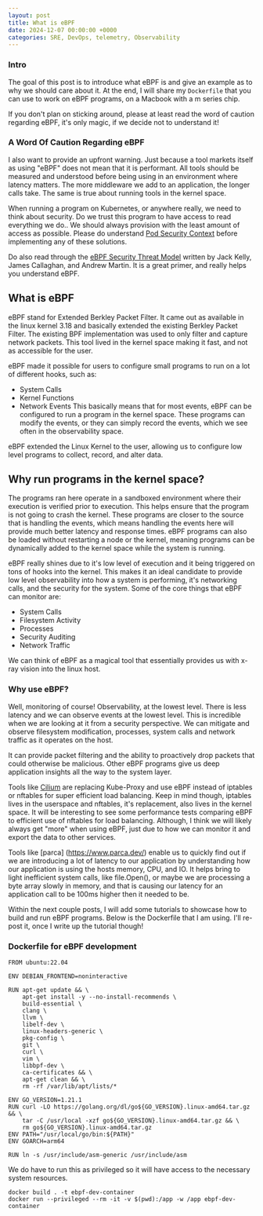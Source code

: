 ```yaml
---
layout: post
title: What is eBPF
date: 2024-12-07 00:00:00 +0000
categories: SRE, DevOps, telemetry, Observability
---
```


### Intro

The goal of this post is to introduce what eBPF is and give an example as to why we should care about it. 
At the end, I will share my `Dockerfile` that you can use to work on eBPF programs, on a Macbook with a m series chip. 

If you don't plan on sticking around, please at least read the word of caution regarding eBPF, it's only magic, if we decide not to understand it!


### A Word Of Caution Regarding eBPF

I also want to provide an upfront warning. Just because a tool markets itself as using "eBPF" does not mean that it is performant. All tools should be measured and understood before being using in an environment where latency matters. The more middleware we add to an application, the longer calls take. The same is true about running tools in the kernel space.

When running a program on Kubernetes, or anywhere really, we need to think about security. Do we trust this program to have access to read everything we do..
We should always provision with the least amount of access as possible. Please do understand [Pod Security Context](https://kubernetes.io/docs/tasks/configure-pod-container/security-context/) before implementing any of these solutions. 

Do also read through the [eBPF Security Threat Model](https://www.linuxfoundation.org/hubfs/eBPF/ControlPlane%20%E2%80%94%20eBPF%20Security%20Threat%20Model.pdf?utm_source=the+new+stack&utm_medium=referral&utm_content=inline-mention&utm_campaign=tns+platform) written by Jack Kelly, James Callaghan, and Andrew Martin. It is a great primer, and really helps you understand eBPF.


## What is eBPF
eBPF stand for Extended Berkley Packet Filter. It came out as available in the linux kernel 3.18 and basically extended the existing Berkley Packet Filter. The existing BPF implementation was used to only filter and capture network packets. This tool lived in the kernel space making it fast, and not as accessible for the user.

eBPF made it possible for users to configure small programs to run on a lot of different hooks, such as:
- System Calls
- Kernel Functions
- Network Events
This basically means that for most events, eBPF can be configured to run a program in the kernel space. These programs can modify the events, or they can simply record the events, which we see often in the observability space. 

eBPF extended the Linux Kernel to the user, allowing us to configure low level programs to collect, record, and alter data.

## Why run programs in the kernel space?

The programs ran here operate in a sandboxed environment where their execution is verified prior to execution. This helps ensure that the program is not going to crash the kernel. These programs are closer to the source that is handling the events, which means handling the events here will provide much better latency and response times. eBPF programs can also be loaded without restarting a node or the kernel, meaning programs can be dynamically added to the kernel space while the system is running.

eBPF really shines due to it's low level of execution and it being triggered on tons of hooks into the kernel. This makes it an ideal candidate to provide low level observability into how a system is performing, it's networking calls, and the security for the system. Some of the core things that eBPF can monitor are:
- System Calls
- Filesystem Activity
- Processes
- Security Auditing
- Network Traffic

We can think of eBPF as a magical tool that essentially provides us with x-ray vision into the linux host. 

### Why use eBPF?

Well, monitoring of course! Observability, at the lowest level. There is less latency and we can observe events at the lowest level. This is incredible when we are looking at it from a security perspective. We can mitigate and observe filesystem modification, processes, system calls and network traffic as it operates on the host.

It can provide packet filtering and the ability to proactively drop packets that could otherwise  be malicious. Other eBPF programs give us deep application insights all the way to the system layer. 

Tools like [Cilium](https://cilium.io/use-cases/cni/) are replacing Kube-Proxy and use eBPF instead of iptables or nftables for super efficient load balancing. Keep in mind though, iptables lives in the userspace and nftables, it's replacement, also lives in the kernel space. It will be interesting to see some performance tests comparing eBPF to efficient use of nftables for load balancing. Although, I think we will likely always get "more" when using eBPF, just due to how we can monitor it and export the data to other services.

Tools like [parca] (https://www.parca.dev/) enable us to quickly find out if we are introducing a lot of latency to our application by understanding how our application is using the hosts memory, CPU, and IO. It helps bring to light inefficient system calls, like file.Open(), or maybe we are processing a byte array slowly in memory, and that is causing our latency for an application call to be 100ms higher then it needed to be. 



Within the next couple posts, I will add some tutorials to showcase how to build and run eBPF programs. Below is the Dockerfile that I am using. I'll re-post it, once I write up the tutorial though!
### Dockerfile for eBPF development


```
FROM ubuntu:22.04

ENV DEBIAN_FRONTEND=noninteractive

RUN apt-get update && \
    apt-get install -y --no-install-recommends \
    build-essential \
    clang \
    llvm \
    libelf-dev \
    linux-headers-generic \
    pkg-config \
    git \
    curl \
    vim \
    libbpf-dev \
    ca-certificates && \
    apt-get clean && \
    rm -rf /var/lib/apt/lists/*

ENV GO_VERSION=1.21.1
RUN curl -LO https://golang.org/dl/go${GO_VERSION}.linux-amd64.tar.gz && \
    tar -C /usr/local -xzf go${GO_VERSION}.linux-amd64.tar.gz && \
    rm go${GO_VERSION}.linux-amd64.tar.gz
ENV PATH="/usr/local/go/bin:${PATH}"
ENV GOARCH=arm64

RUN ln -s /usr/include/asm-generic /usr/include/asm
```

We do have to run this as privileged so it will have access to the necessary system resources.
```
docker build . -t ebpf-dev-container
docker run --privileged --rm -it -v $(pwd):/app -w /app ebpf-dev-container
```
